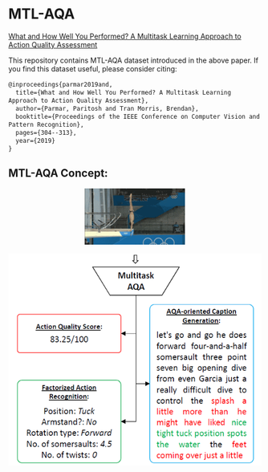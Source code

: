 # MTL-AQA
[What and How Well You Performed? A Multitask Learning Approach to Action Quality Assessment](https://arxiv.org/abs/1904.04346)

This repository contains MTL-AQA dataset introduced in the above paper. If you find this dataset useful, please consider citing:
```
@inproceedings{parmar2019and,
  title={What and How Well You Performed? A Multitask Learning Approach to Action Quality Assessment},
  author={Parmar, Paritosh and Tran Morris, Brendan},
  booktitle={Proceedings of the IEEE Conference on Computer Vision and Pattern Recognition},
  pages={304--313},
  year={2019}
}
```


## MTL-AQA Concept:

<p align="center"> <img src="diving_sample.gif?raw=true" alt="diving_video" width="200"/> </p>
<p align="center"> <img src="mtlaqa_concept.png?raw=true" alt="mtl_net"/> </p>
